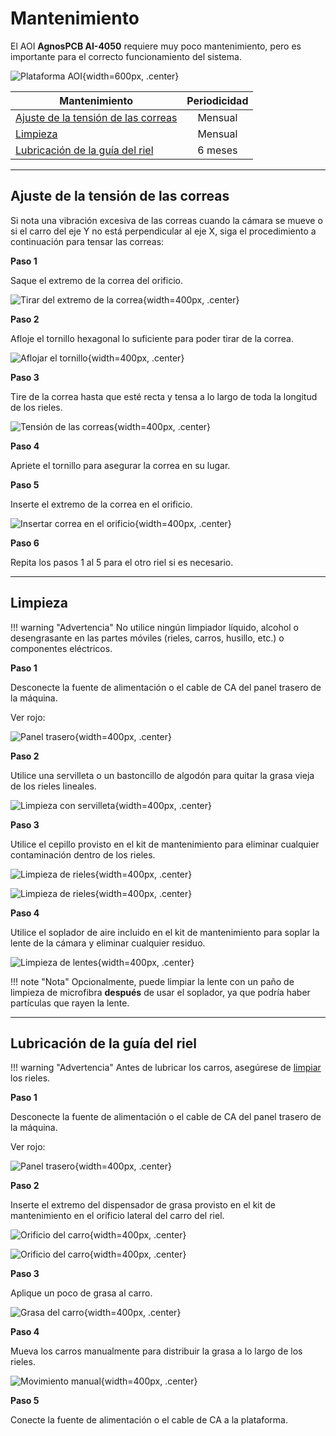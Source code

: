 # **Mantenimiento**

El AOI **AgnosPCB AI-4050** requiere muy poco mantenimiento, pero es importante para el correcto funcionamiento del sistema.

![Plataforma AOI](../assets/v7/ai-4050.webp){width=600px, .center}

| Mantenimiento | Periodicidad |
| --------- | :-----: |
| [Ajuste de la tensión de las correas](#ajuste-de-la-tensión-de-las-correas) | Mensual |
| [Limpieza](#limpieza) | Mensual |
| [Lubricación de la guía del riel](#lubricación-de-la-guía-del-riel) | 6 meses |


---
## **Ajuste de la tensión de las correas**

Si nota una vibración excesiva de las correas cuando la cámara se mueve o si el carro del eje Y no está perpendicular al eje X, siga el procedimiento a continuación para tensar las correas:

**Paso 1**

Saque el extremo de la correa del orificio.

![Tirar del extremo de la correa](../assets/maintance/belt-step-1.jpg){width=400px, .center}

**Paso 2**

Afloje el tornillo hexagonal lo suficiente para poder tirar de la correa.

![Aflojar el tornillo](../assets/maintance/belt-step-2.jpg){width=400px, .center}

**Paso 3**

Tire de la correa hasta que esté recta y tensa a lo largo de toda la longitud de los rieles.

![Tensión de las correas](../assets/maintance/belt-step-4.jpg){width=400px, .center}

**Paso 4**

Apriete el tornillo para asegurar la correa en su lugar.

**Paso 5**

Inserte el extremo de la correa en el orificio.

![Insertar correa en el orificio](../assets/maintance/belt-step-3.jpg){width=400px, .center}

**Paso 6**

Repita los pasos 1 al 5 para el otro riel si es necesario.


---
## **Limpieza**

!!! warning "Advertencia"
    No utilice ningún limpiador líquido, alcohol o desengrasante en las partes móviles (rieles, carros, husillo, etc.) o componentes eléctricos.

**Paso 1**

Desconecte la fuente de alimentación o el cable de CA del panel trasero de la máquina.

Ver rojo:

![Panel trasero](../assets/v7/connect-ryzen-cables.png){width=400px, .center}

**Paso 2**

Utilice una servilleta o un bastoncillo de algodón para quitar la grasa vieja de los rieles lineales.

![Limpieza con servilleta](../assets/maintance/clean-1.jpg){width=400px, .center}


**Paso 3**

Utilice el cepillo provisto en el kit de mantenimiento para eliminar cualquier contaminación dentro de los rieles.

![Limpieza de rieles](../assets/maintance/clean-2.jpg){width=400px, .center}

![Limpieza de rieles](../assets/maintance/clean-3.jpg){width=400px, .center}

**Paso 4**

Utilice el soplador de aire incluido en el kit de mantenimiento para soplar la lente de la cámara y eliminar cualquier residuo.

![Limpieza de lentes](../assets/maintance/clean-4.jpg){width=400px, .center}

!!! note "Nota"
    Opcionalmente, puede limpiar la lente con un paño de limpieza de microfibra **después** de usar el soplador, ya que podría haber partículas que rayen la lente.

---
## **Lubricación de la guía del riel**

!!! warning "Advertencia"
    Antes de lubricar los carros, asegúrese de [limpiar](maintenance.md#limpieza) los rieles.

**Paso 1**

Desconecte la fuente de alimentación o el cable de CA del panel trasero de la máquina.

Ver rojo:

![Panel trasero](../assets/v7/connect-ryzen-cables.png){width=400px, .center}

**Paso 2**

Inserte el extremo del dispensador de grasa provisto en el kit de mantenimiento en el orificio lateral del carro del riel.

![Orificio del carro](../assets/maintance/lubrication-1.png){width=400px, .center}

![Orificio del carro](../assets/maintance/lubrication-2.png){width=400px, .center}

**Paso 3**

Aplique un poco de grasa al carro.

![Grasa del carro](../assets/maintance/lubrication-3.jpg){width=400px, .center}

**Paso 4**

Mueva los carros manualmente para distribuir la grasa a lo largo de los rieles.

![Movimiento manual](../assets/maintance/lubrication-4.jpg){width=400px, .center}

**Paso 5**

Conecte la fuente de alimentación o el cable de CA a la plataforma.